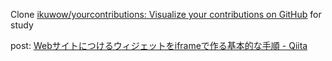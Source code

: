 Clone [ikuwow/yourcontributions: Visualize your contributions on GitHub](https://github.com/ikuwow/yourcontributions) for study

post: [Webサイトにつけるウィジェットをiframeで作る基本的な手順 - Qiita](https://qiita.com/ikuwow/items/4343a252d1ff8b4e26a7)